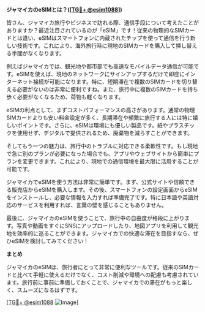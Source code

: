 **ジャマイカのeSIMとは？([[TG💪+ @esim1088](https://t.me/s/esim1088)])**

皆さん、ジャマイカ旅行やビジネスで訪れる際、通信手段について考えたことがありますか？最近注目されているのが「eSIM」です！従来の物理的なSIMカードとは違い、eSIMはスマートフォンに内蔵されたチップを使って通信を行う新しい技術です。これにより、海外旅行時に現地のSIMカードを購入して挿し替える手間がなくなります。

例えばジャマイカでは、観光地や都市部でも高速なモバイルデータ通信が可能です。eSIMを使えば、現地のネットワークにサインアップするだけで即座にインターネット接続が可能になります。特に、短期滞在で複数のSIMカードを切り替える必要がないのは非常に便利ですね。また、旅行中に複数のSIMカードを持ち歩く必要がなくなるため、荷物も軽くなります。

eSIMの利点として、まずコストパフォーマンスの高さがあります。通常の物理SIMカードよりも安い料金設定が多く、長期滞在や頻繁に旅行する人には特に嬉しいポイントです。さらに、eSIMは環境にも優しい製品です。紙やプラスチックを使用せず、デジタルで提供されるため、廃棄物を減らすことができます。

そしてもう一つの魅力は、旅行中のトラブルに対応できる柔軟性です。もし現地で急に別のプランが必要になった場合でも、アプリやウェブサイトから簡単にプランを変更できます。これにより、現地での通信環境を最大限に活用することが可能です。

ジャマイカでeSIMを使う方法は非常に簡単です。まず、公式サイトや信頼できる販売店からeSIMを購入します。その後、スマートフォンの設定画面からeSIMをインストールし、必要な情報を入力すれば準備完了です。特に日本語や英語対応のサービスを利用すれば、言葉の壁を感じることもありません。

最後に、ジャマイカのeSIMを使うことで、旅行中の自由度が格段に上がります。写真や動画をすぐにSNSにアップロードしたり、地図アプリを利用して観光地を効率的に巡ることができます。ジャマイカでの快適な滞在を目指すなら、ぜひeSIMを検討してみてください！

**まとめ**

ジャマイカのeSIMは、旅行者にとって非常に便利なツールです。従来のSIMカードと比べて手軽に使えるだけでなく、コスト削減や環境への配慮も考慮されています。旅行前に事前に準備しておくことで、ジャマイカでの滞在がもっと楽しく、スムーズになるはずです。

[[TG💪+ @esim1088](https://t.me/s/esim1088) ![Image](https://i.postimg.cc/Y0z9fWf4/image.png)]